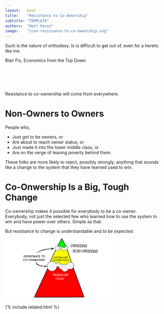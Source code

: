 ```yaml
---
layout:   post
title:    "Resistance to Co-Ownership"
subtitle: "TEMPLATE"
authors:  "Matt Perez"
image:    "icon-resistance-to-co-ownership.svg"
---
```


<div style="display:none;">
 <p>Resistance to co-ownership will come from everywhere. A safe bet is that the sole owners will say that it is a communist plot. But it will come from non-onwers, too.</p>
</div>

<div class="_citation">
 <p>Such is the nature of orthodoxy. Is is difficult to get out of, even for a heretic like me.</p>
 <p id="_signature">Blair Fix, Economics from the Top Down</p>
</div>

<h1>&nbsp;</h1>
 <p>Resistance to co-ownership will come from everywhere.</p>

<h1>Non-Owners to Owners</h1>
 <p>People who,</p>
  <ul>
   <li>Just got to be owners, or</li>
   <li>Are about to reach owner status, or</li>
   <li>Just made it into the lower middle class, or</li>
   <li>Are on the verge of leaving poverty behind them.</li>
  </ul>
 <p>These folks are more likely to reject, possibly strongly, anything that sounds like a change to the system that they have learned used to <em>win.</em></p>

<h1>Co-Onwership Is a Big, Tough Change</h1>
 <p>Co-ownership makes it possible for everybody to be a co-owner. Everybody, not just the selected few who learned how to use the system to win and have power over others. Simple as that.</p>
 <p>But resistance to change is understandable and <em>to be expected</em>.</p>
 <div class="_center">
  <img
   src="/assets/img/pic-resistance-to-co-ownership.svg"
   width="70%"
   alt="A three-level pyramid with WORSE OFF at the bottom, BETTER OFF in the middle, and OWNERS at the top. The WORSE and BETTER OFF levels are labeled NOn-OWNERS.">
 </div>

{% include related.html %}
